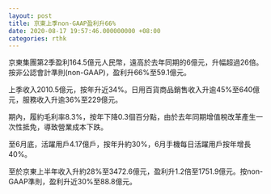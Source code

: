```yaml
---
layout: post
title: 京東上季non-GAAP盈利升66%
date: 2020-08-17 19:57:46.000000000 +08:00
categories: rthk
---
```


京東集團第2季盈利164.5億元人民幣，遠高於去年同期的6億元，升幅超過26倍。按非公認會計準則(non-GAAP)，盈利升66%至59.1億元。

上季收入2010.5億元，按年升近34%。日用百貨商品銷售收入升逾45%至640億元，服務收入升逾36%至229億元。

期內，履約毛利率8.3%，按年下降0.3個百分點，由於去年同期增值稅改革產生一次性抵免，導致營業成本下跌。

至6月底，活躍用戶4.17億戶，按年升約30%，6月手機每日活躍用戶按年增長40%。

至於京東上半年收入升約28%至3472.6億元，盈利升1.2倍至1751.9億元。按non-GAAP準則，盈利升近30%至88.8億元。
